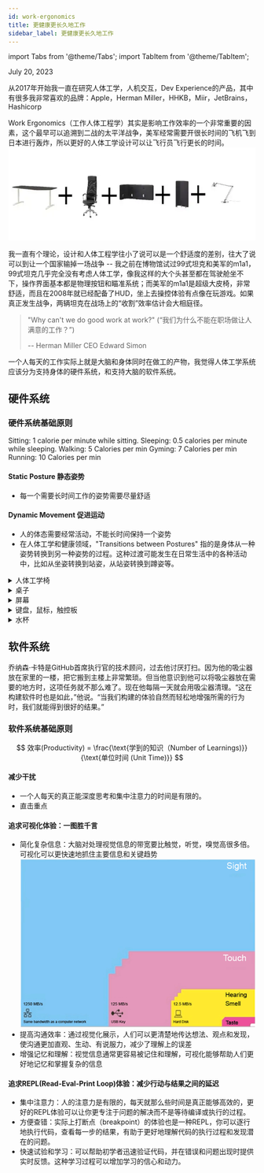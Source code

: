 ```yaml
---
id: work-ergonomics
title: 更健康更长久地工作
sidebar_label: 更健康更长久地工作
---
```

import Tabs from '@theme/Tabs';
import TabItem from '@theme/TabItem';

July 20, 2023

从2017年开始我一直在研究人体工学，人机交互，Dev Experience的产品，其中有很多我非常喜欢的品牌：Apple，Herman Miller，HHKB，Miir，JetBrains，Hashicorp

Work Ergonomics（工作人体工程学）其实是影响工作效率的一个非常重要的因素，这个最早可以追溯到二战的太平洋战争，美军经常需要开很长时间的飞机飞到日本进行轰炸，所以更好的人体工学设计可以让飞行员飞行更长的时间。
![](ergo.png)

我一直有个理论，设计和人体工程学往小了说可以是一个舒适度的差别，往大了说可以到让一个国家输掉一场战争 -- 我之前在博物馆试过99式坦克和美军的m1a1，99式坦克几乎完全没有考虑人体工学，像我这样的大个头甚至都在驾驶舱坐不下，操作界面基本都是物理按钮和瞄准系统；而美军的m1a1是超级大皮椅，非常舒适，而且在2008年就已经配备了HUD，坐上去操控体验有点像在玩游戏。如果真正发生战争，两辆坦克在战场上的“收割”效率估计会大相庭径。

> "Why can't we do good work at work?"
> (“我们为什么不能在职场做让人满意的工作？”)
>
> -- Herman Miller CEO Edward Simon

一个人每天的工作实际上就是大脑和身体同时在做工的产物，我觉得人体工学系统应该分为支持身体的硬件系统，和支持大脑的软件系统。

## 硬件系统

### 硬件系统基础原则
Sitting: 1 calorie per minute while sitting.
Sleeping: 0.5 calories per minute while sleeping.
Walking: 5 Calories per min
Gyming: 7 Calories per min
Running: 10 Calories per min


#### Static Posture 静态姿势
- 每一个需要长时间工作的姿势需要尽量舒适

#### Dynamic Movement 促进运动
- 人的体态需要经常活动，不能长时间保持一个姿势
- 在人体工学和健康领域，"Transitions between Postures" 指的是身体从一种姿势转换到另一种姿势的过程。这种过渡可能发生在日常生活中的各种活动中，比如从坐姿转换到站姿，从站姿转换到蹲姿等。


<details>
  <summary>人体工学椅</summary>

<Tabs>
    <TabItem value="大小" label="大小">
    不同人的身高需要买不同型号的椅子，这一点很少有人关注，但是非常重要
    </TabItem>
    <TabItem value="可调节性" label="可调节性">
    大多数椅子都支持高低调节，但是除了高低以外，还有肘部支撑，前后倾斜，以及背部曲度调整也是非常重要的
    </TabItem>
    <TabItem value="颈椎支撑" label="颈椎支撑">
    Herman Miller基本在Cosm之前都没有带颈椎支撑的椅子，他们的理念是颈椎对头部的支撑需要保持自然状态，如果有了头枕后，反而会把头往前推，造成不自然的颈椎倾斜
    </TabItem>
    <TabItem value="透气性" label="透气性">
    夏天和秋天的舒适度
    </TabItem>
</Tabs>
</details>

<details>
  <summary>桌子</summary>

<Tabs>
    <TabItem value="稳定性" label="稳定性">
    唯一重要的衡量标准 -- <a href="https://www.btod.com/blog/wobblemeter-results/">稳定性</a>
    </TabItem>
</Tabs>
</details>


<details>
  <summary>屏幕</summary>

<Tabs>
    <TabItem value="分辨率" label="分辨率">
    越高越好
    </TabItem>
    <TabItem value="显示技术" label="显示技术">
    注意避免背光过高的显示器
    </TabItem>
</Tabs>
</details>

<details>
  <summary>键盘，鼠标，触控板</summary>
  Macbook的一套解决方案基本已经很完美了，但是用笔记本电脑的键盘和触控板有一个很大的缺点就是位置是固定的，时间长了会导致动作过于固化，违反第一个原则
</details>

<details>
  <summary>水杯</summary>
  之前家庭医生给的一个很好的tip，就是作为电脑从业者，最简单能督促自己活动方式就是多喝水，且增加喝水频率
</details>

## 软件系统

乔纳森·卡特是GitHub首席执行官的技术顾问，过去他讨厌打扫。因为他的吸尘器放在家里的一楼，把它搬到主楼上非常繁琐。但当他意识到他可以将吸尘器放在需要的地方时，这项任务就不那么难了。现在他每隔一天就会用吸尘器清理。“这在构建软件时也是如此，”他说。“当我们构建的体验自然而轻松地增强所需的行为时，我们就能得到很好的结果。”


### 软件系统基础原则

$$
效率(Productivity) = \frac{\text{学到的知识（Number of Learnings)}}{\text{单位时间 (Unit Time)}}
$$

#### 减少干扰
- 一个人每天的真正能深度思考和集中注意力的时间是有限的。
- 直击重点

#### 追求可视化体验：一图胜千言
- 简化复杂信息：大脑对处理视觉信息的带宽要比触觉，听觉，嗅觉高很多倍。可视化可以更快速地抓住主要信息和关键趋势
  ![](ergo2.png)
- 提高沟通效率：通过视觉化展示，人们可以更清楚地传达想法、观点和发现，使沟通更加直观、生动、有说服力，减少了理解上的误差
- 增强记忆和理解：视觉信息通常更容易被记住和理解，可视化能够帮助人们更好地记忆和掌握复杂的信息

#### 追求REPL(Read-Eval-Print Loop)体验：减少行动与结果之间的延迟
- 集中注意力：人的注意力是有限的，每天就那么些时间是真正能够高效的，更好的REPL体验可以让你更专注于问题的解决而不是等待编译或执行的过程。
- 方便查错：实际上打断点（breakpoint）的体验也是一种REPL，你可以逐行地执行代码，查看每一步的结果，有助于更好地理解代码的执行过程和发现潜在的问题。
- 快速试验和学习：可以帮助初学者迅速验证代码，并在错误和问题出现时提供实时反馈。这种学习过程可以增加学习的信心和动力。

